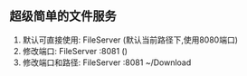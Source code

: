 ## 超级简单的文件服务

1. 默认可直接使用:  FileServer (默认当前路径下,使用8080端口)
2. 修改端口:       FileServer :8081 ()
3. 修改端口和路径:  FileServer :8081 ~/Download